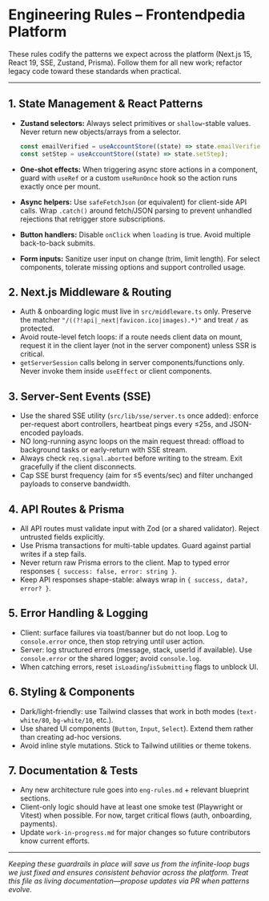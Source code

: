# Engineering Rules – Frontendpedia Platform

These rules codify the patterns we expect across the platform (Next.js 15, React 19, SSE, Zustand, Prisma). Follow them for all new work; refactor legacy code toward these standards when practical.

---

## 1. State Management & React Patterns

- **Zustand selectors:** Always select primitives or `shallow`-stable values. Never return new objects/arrays from a selector.
  ```ts
  const emailVerified = useAccountStore((state) => state.emailVerified);
  const setStep = useAccountStore((state) => state.setStep);
  ```

- **One-shot effects:** When triggering async store actions in a component, guard with `useRef` or a custom `useRunOnce` hook so the action runs exactly once per mount.
- **Async helpers:** Use `safeFetchJson` (or equivalent) for client-side API calls. Wrap `.catch()` around fetch/JSON parsing to prevent unhandled rejections that retrigger store subscriptions.
- **Button handlers:** Disable `onClick` when `loading` is true. Avoid multiple back-to-back submits.
- **Form inputs:** Sanitize user input on change (trim, limit length). For select components, tolerate missing options and support controlled usage.

## 2. Next.js Middleware & Routing

- Auth & onboarding logic must live in `src/middleware.ts` only. Preserve the matcher `"/((?!api|_next|favicon.ico|images).*)"` and treat `/` as protected.
- Avoid route-level fetch loops: if a route needs client data on mount, request it in the client layer (not in the server component) unless SSR is critical.
- `getServerSession` calls belong in server components/functions only. Never invoke them inside `useEffect` or client components.

## 3. Server-Sent Events (SSE)

- Use the shared SSE utility (`src/lib/sse/server.ts` once added): enforce per-request abort controllers, heartbeat pings every ≤25s, and JSON-encoded payloads.
- NO long-running async loops on the main request thread: offload to background tasks or early-return with SSE stream.
- Always check `req.signal.aborted` before writing to the stream. Exit gracefully if the client disconnects.
- Cap SSE burst frequency (aim for ≤5 events/sec) and filter unchanged payloads to conserve bandwidth.

## 4. API Routes & Prisma

- All API routes must validate input with Zod (or a shared validator). Reject untrusted fields explicitly.
- Use Prisma transactions for multi-table updates. Guard against partial writes if a step fails.
- Never return raw Prisma errors to the client. Map to typed error responses `{ success: false, error: string }`.
- Keep API responses shape-stable: always wrap in `{ success, data?, error? }`.

## 5. Error Handling & Logging

- Client: surface failures via toast/banner but do not loop. Log to `console.error` once, then stop retrying until user action.
- Server: log structured errors (message, stack, userId if available). Use `console.error` or the shared logger; avoid `console.log`.
- When catching errors, reset `isLoading`/`isSubmitting` flags to unblock UI.

## 6. Styling & Components

- Dark/light-friendly: use Tailwind classes that work in both modes (`text-white/80`, `bg-white/10`, etc.).
- Use shared UI components (`Button`, `Input`, `Select`). Extend them rather than creating ad-hoc versions.
- Avoid inline style mutations. Stick to Tailwind utilities or theme tokens.

## 7. Documentation & Tests

- Any new architecture rule goes into `eng-rules.md` + relevant blueprint sections.
- Client-only logic should have at least one smoke test (Playwright or Vitest) when possible. For now, target critical flows (auth, onboarding, payments).
- Update `work-in-progress.md` for major changes so future contributors know current efforts.

---

_Keeping these guardrails in place will save us from the infinite-loop bugs we just fixed and ensures consistent behavior across the platform. Treat this file as living documentation—propose updates via PR when patterns evolve._

